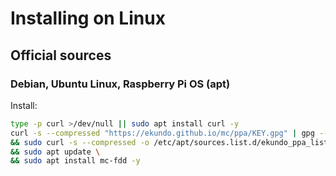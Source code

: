 # Installing on Linux

## Official sources

### Debian, Ubuntu Linux, Raspberry Pi OS (apt)

Install:

```bash
type -p curl >/dev/null || sudo apt install curl -y
curl -s --compressed "https://ekundo.github.io/mc/ppa/KEY.gpg" | gpg --dearmor | sudo tee /etc/apt/trusted.gpg.d/ekundo_ppa.gpg >/dev/null \
&& sudo curl -s --compressed -o /etc/apt/sources.list.d/ekundo_ppa_list_file.list "https://ekundo.github.io/mc/ppa/list_file.list" \
&& sudo apt update \
&& sudo apt install mc-fdd -y
```
